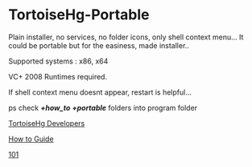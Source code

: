 # TortoiseHg-Portable
Plain installer, no services, no folder icons, only shell context menu... 
It could be portable but for the easiness, made installer.. 

Supported systems : x86, x64

VC+ 2008 Runtimes required.


If shell context menu doesnt appear, restart is helpful...

ps check ***+how_to*** ***+portable*** folders into program folder

[TortoiseHg Developers](http://tortoisehg.bitbucket.org/)

[How to Guide](http://tortoisehg.bitbucket.org/manual/2.0/quick.html)

[101](http://pepethefrog.com/2014/06/01/beginner-version-control-with-tortoisehg-and-dropbox/)
